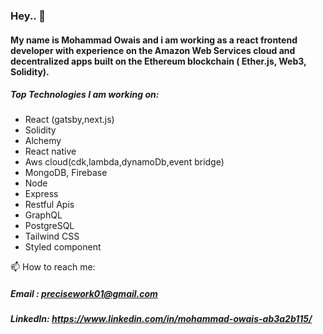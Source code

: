 ### Hey.. 👋
#### My name is Mohammad Owais and i am working as a react frontend developer with experience on the Amazon Web Services cloud and decentralized apps built on the Ethereum blockchain ( Ether.js, Web3, Solidity).
##### Top Technologies I am working on:
- React (gatsby,next.js)
- Solidity
- Alchemy
- React native
- Aws cloud(cdk,lambda,dynamoDb,event bridge)
- MongoDB, Firebase 
- Node 
- Express
- Restful Apis
- GraphQL
- PostgreSQL
- Tailwind CSS
- Styled component

📫 How to reach me:
##### Email : precisework01@gmail.com
##### LinkedIn: https://www.linkedin.com/in/mohammad-owais-ab3a2b115/

<!--
**mohmmad-owais/mohmmad-owais** is a ✨ _special_ ✨ repository because its `README.md` (this file) appears on your GitHub profile.

Here are some ideas to get you started:

- 🔭 I’m currently working on ...
- 🌱 I’m currently learning ...
- 👯 I’m looking to collaborate on ...
- 🤔 I’m looking for help with ...
- 💬 Ask me about ...
- 📫 How to reach me: ...
- 😄 Pronouns: ...
- ⚡ Fun fact: ...
-->
